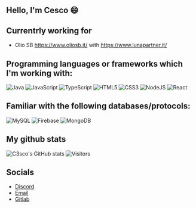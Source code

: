 ## Hello, I'm Cesco 😄

## Currentrly working for
- Olio SB https://www.oliosb.it/ with https://www.lunapartner.it/

## Programming languages or frameworks which I'm working with: <br>
  ![Java](https://img.shields.io/badge/java-%23ED8B00.svg?style=for-the-badge&logo=java&logoColor=white)
  ![JavaScript](https://img.shields.io/badge/javascript-%23323330.svg?style=for-the-badge&logo=javascript&logoColor=%23F7DF1E)
  ![TypeScript](https://img.shields.io/badge/typescript-%23007ACC.svg?style=for-the-badge&logo=typescript&logoColor=white)
  ![HTML5](https://img.shields.io/badge/html5-%23E34F26.svg?style=for-the-badge&logo=html5&logoColor=white)
  ![CSS3](https://img.shields.io/badge/css3-%231572B6.svg?style=for-the-badge&logo=css3&logoColor=white)
  ![NodeJS](https://img.shields.io/badge/node.js-6DA55F?style=for-the-badge&logo=node.js&logoColor=white)
  ![React](https://img.shields.io/badge/react-%2320232a.svg?style=for-the-badge&logo=react&logoColor=%2361DAFB)
    
## Familiar with the following databases/protocols: <br>
  ![MySQL](https://img.shields.io/badge/mysql-%2300f.svg?style=for-the-badge&logo=mysql&logoColor=white)
  ![Firebase](https://img.shields.io/badge/Firebase-039BE5?style=for-the-badge&logo=Firebase&logoColor=white)
  ![MongoDB](https://img.shields.io/badge/MongoDB-%234ea94b.svg?style=for-the-badge&logo=mongodb&logoColor=white)
    
## My github stats
  ![C3sco's GitHub stats](https://github-readme-stats.vercel.app/api?username=c3sco&show_icons=true&theme=radical)
  ![Visitors](https://api.visitorbadge.io/api/VisitorHit?user=c3sco&repo=github-visitors-badge&countColor=%237B1E7A)

## Socials
- [Discord](https://discordapp.com/users/291288863379554304)
- [Email](mailto:montanarifrancesco1@gmail.com)
- [Gitlab](https://gitlab.com/C3sco1)
<!--
**C3sco/C3sco** is a ✨ _special_ ✨ repository because its `README.md` (this file) appears on your GitHub profile.

Here are some ideas to get you started:
[![Foo](https://img.shields.io/badge/-MassimoRondelli-blue?logo=Linkedin)](https://www.linkedin.com/in/massimo-r-403207136/)
[![Foo](https://img.shields.io/badge/-MassimoRondelli-blue?logo=Twitter)](https://twitter.com/MassimoRondell3)
- 🔭 I’m currently working on ...
- 🌱 I’m currently learning ...
- 👯 I’m looking to collaborate on ...
- 🤔 I’m looking for help with ...
- 💬 Ask me about ...
- 📫 How to reach me: ...
- 😄 Pronouns: ...
- ⚡ Fun fact: ...
-->
